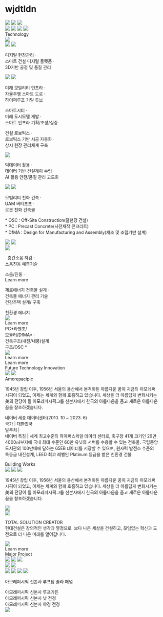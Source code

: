 # wjdtldn
<!DOCTYPE html>
<html>
  <head>
    <meta charset="utf-8" />
    <link rel="stylesheet" href="globals.css" />
    <link rel="stylesheet" href="style.css" />
  </head>
  <body>
    <div class="frame">
      <div class="div">
        <div class="overlap">
          <img class="rectangle" src="img/rectangle-27.svg" />
          <img class="img" src="img/rectangle-16.svg" />
          <img class="rectangle-2" src="img/rectangle-28.svg" />
          <div class="rectangle-3"></div>
          <img class="line" src="img/line-20.svg" />
          <img class="line-2" src="img/line-25.svg" />
          <img class="line-3" src="img/line-23.svg" />
          <img class="line-4" src="img/line-26.svg" />
          <div class="text-wrapper">Technology</div>
          <div class="group">
            <div class="overlap-group">
              <img class="line-5" src="img/line-22.svg" />
              <div class="group-wrapper">
                <div class="div-wrapper"><div class="group-2"></div></div>
              </div>
            </div>
          </div>
          <img class="icon" src="img/icon-3.png" />
          <img class="icon-2" src="img/icon-6.png" />
          <p class="element">
            <span class="span">디지털 현장관리 ·<br /></span>
            <span class="text-wrapper-2">스마트 건설 디지털 플랫폼 ·<br /></span>
            <span class="text-wrapper-3">3D기반 공정 및 품질 관리</span>
          </p>
          <div class="overlap-wrapper">
            <div class="overlap-2">
              <div class="rectangle-4"></div>
              <img class="line-6" src="img/line-21.svg" />
              <img class="icon-3" src="img/icon-4.png" />
              <p class="p">
                <span class="span">미래 모빌리티 인프라 ·<br /></span>
                <span class="text-wrapper-2">자율주행 스마트 도로 ·<br /></span>
                <span class="text-wrapper-4">하이퍼루프 기밀 튜브</span>
              </p>
            </div>
          </div>
          <p class="div-2">
            <span class="span">스마트시티 ·<br /></span>
            <span class="text-wrapper-2">미래 도시모델 개발 ·<br /></span>
            <span class="text-wrapper-5">스마트 인프라 기획/조성/실증</span>
          </p>
          <p class="div-3">
            <span class="span">건설 로보틱스 ·<br /></span>
            <span class="text-wrapper-2">로보틱스 기반 시공 자동화 ·<br /></span>
            <span class="text-wrapper-4">상시 현장 관리체계 구축</span>
          </p>
          <img class="icon-4" src="img/icon-1.png" />
          <p class="AI">
            <span class="span">빅데이터 활용 ·<br /></span>
            <span class="text-wrapper-2">데이터 기반 건설계획 수립 ·<br /></span>
            <span class="text-wrapper-3">AI 활용 안전/품질 관리 고도화</span>
          </p>
          <div class="overlap-group-wrapper">
            <div class="overlap-3">
              <div class="rectangle-4"></div>
              <img class="line-7" src="img/line-24.svg" />
              <img class="icon-5" src="img/icon-5.png" />
              <p class="UAM">
                <span class="span">모빌리티 친화 건축 ·<br /></span>
                <span class="text-wrapper-2">UAM 버티포프 ·<br /></span>
                <span class="text-wrapper-6">로봇 친화 건축물</span>
              </p>
            </div>
          </div>
          <p class="OSC-off-site">
            * OSC : Off-Site Construction(탈현장 건설)<br />* PC : Precast Concrete(사전제작 콘크리트)<br />* DfMA :
            Design for Manufacturing and Assembly(제조 및 조립기반 설계)
          </p>
          <img class="building" src="img/building-3.png" />
          <img class="building-2" src="img/building-3-1.png" />
          <div class="group-3">
            <div class="overlap-4">
              <div class="rectangle-5"></div>
              <img class="icon-6" src="img/icon-7.png" />
              <p class="div-4">
                <span class="text-wrapper-7">&nbsp;</span>
                <span class="text-wrapper-8">층간소음 저감 ·<br /></span>
                <span class="text-wrapper-9">소음진동 예측기술</span>
              </p>
              <div class="text-wrapper-10">소음/진동 ·</div>
              <div class="group-4">
                <div class="overlap-group-2">
                  <div class="rectangle-6"></div>
                  <div class="text-wrapper-11">Learn more</div>
                </div>
              </div>
            </div>
            <div class="overlap-5">
              <div class="rectangle-7"></div>
              <p class="div-5">
                <span class="text-wrapper-12">제로에너지 건축물 설계 </span>
                <span class="text-wrapper-13">·<br />건축물 에너지 관리 기술<br />건강추택 설계/ 구축</span>
              </p>
              <div class="text-wrapper-14">친환경 에너지</div>
              <img class="icon-7" src="img/icon-9.png" />
              <div class="group-5">
                <div class="overlap-group-2">
                  <div class="rectangle-6"></div>
                  <div class="text-wrapper-11">Learn more</div>
                </div>
              </div>
            </div>
            <div class="overlap-6">
              <div class="rectangle-8"></div>
              <div class="PC-dfma">PC*라멘조/<br />모듈러/DfMA* ·<br />건축구조(내진/내풍)설계</div>
              <div class="text-wrapper-15">구조/OSC *</div>
              <img class="icon-8" src="img/icon-8.png" />
              <div class="group-6">
                <div class="overlap-group-2">
                  <div class="rectangle-6"></div>
                  <div class="text-wrapper-11">Learn more</div>
                </div>
              </div>
            </div>
            <div class="group-7">
              <div class="overlap-group-2">
                <div class="rectangle-6"></div>
                <div class="text-wrapper-11">Learn more</div>
              </div>
            </div>
          </div>
          <div class="group-8">
            <div class="rectangle-9"></div>
            <div class="rectangle-10"></div>
          </div>
          <div class="text-wrapper-16">Future Technology Innovation</div>
        </div>
        <div class="overlap-7">
          <img class="building-3" src="img/building-1.png" />
          <img class="building-4" src="img/building-1-1.png" />
          <div class="rectangle-11"></div>
          <div class="text-wrapper-17">Amorepacipic</div>
          <p class="text-wrapper-18">
            1945년 창립 이후, 1956년 서울의 용산에서 본격화된 아름다운 꿈이 지금의 아모레퍼시픽이 되었고, 이제는 세계와
            함께 호흡하고 있습니다. 세상을 더 아름답게 변화시키는 美의 전당이 될 아모레퍼시픽그룹 신본사에서 한국의
            아름다움을 품고 새로운 아름다운 꿈을 창조하겠습니다.
          </p>
          <div class="element-wrapper">
            <p class="element-2">
              <span class="text-wrapper-19">네이버 세종 데이터센터(2010. 10 ~ 2023. 6)</span>
              <span class="text-wrapper-20"> <br /></span>
              <span class="text-wrapper-21">국가 | 대한민국 <br /></span>
              <span class="text-wrapper-22"
                >발주처 | <br />네이버 특징 | 세계 최고수준의 하이퍼스케일 데이터 센터로, 축구장 41개 크기인 29만
                4000㎡부지에 국내 최대 수준인 60만 유닛의 서버를 수용할 수 있는 건축물. 국립중앙도서관의 100만배에
                달하는 65EB 데이터를 저장할 수 있으며, 원자력 발전소 수준의 특등급 내진설계, LEED 최고 레벨인 Platinum
                등급을 받은 친환경 건물</span
              >
            </p>
          </div>
          <div class="text-wrapper-23">Building Works</div>
          <img class="blue" src="img/blue.png" />
          <img class="line-8" src="img/line-2.svg" />
          <img class="line-9" src="img/line-3.svg" />
          <p class="text-wrapper-24">
            1945년 창립 이후, 1956년 서울의 용산에서 본격화된 아름다운 꿈이 지금의 아모레퍼시픽이 되었고, 이제는 세계와
            함께 호흡하고 있습니다. 세상을 더 아름답게 변화시키는 美의 전당이 될 아모레퍼시픽그룹 신본사에서 한국의
            아름다움을 품고 새로운 아름다운 꿈을 창조하겠습니다.
          </p>
          <img class="building-5" src="img/building-2.png" />
          <div class="group-9">
            <div class="rectangle-9"></div>
            <div class="rectangle-10"></div>
          </div>
          <div class="group-10">
            <div class="rectangle-9"></div>
            <div class="rectangle-10"></div>
          </div>
          <img class="image" src="img/image-1-1.png" />
        </div>
        <div class="overlap-8">
          <p class="TOTAL-SOLUTION">
            <span class="text-wrapper-25">TOTAL SOLUTION CREATOR<br /></span>
            <span class="text-wrapper-26">현대건설은 창의적인 생각과 열정으로</span>
            <span class="text-wrapper-27"
              > 보다 나은 세상을 건설하고, 끊임없는 혁신과 도전으로 더 나은 미래를 열어갑니다.</span
            >
          </p>
          <div class="group-11">
            <div class="rectangle-12"></div>
            <div class="rectangle-13"></div>
          </div>
          <img class="icon-9" src="img/icon.png" />
          <div class="rectangle-14"></div>
          <div class="text-wrapper-28">Learn more</div>
        </div>
        <div class="overlap-9">
          <div class="text-wrapper-29">Major Project</div>
          <img class="r" src="img/r-1.png" />
          <img class="r-2" src="img/r-3.png" />
          <img class="r-3" src="img/r-2.png" />
          <div class="rectangle-15"></div>
          <div class="rectangle-16"></div>
          <div class="rectangle-17"></div>
          <img class="r-4" src="img/r-4.png" />
          <img class="building-6" src="img/building.png" />
        </div>
        <div class="group-12">
          <img class="rectangle-18" src="img/rectangle-1.png" />
          <img class="rectangle-19" src="img/rectangle-2.png" />
          <img class="rectangle-20" src="img/rectangle-3.png" />
          <img class="rectangle-21" src="img/rectangle-4.png" />
          <p class="text-wrapper-30">아모레퍼시픽 신본사 루프탑 솔라 패널</p>
          <div class="text-wrapper-31">아모레퍼시픽 신본사 루프가든</div>
          <div class="text-wrapper-32">아모레퍼시픽 신본사 낮 전경</div>
          <div class="text-wrapper-33">아모레퍼시픽 신본사 야경 전경</div>
        </div>
        <img class="building-7" src="img/building-4.png" />
      </div>
    </div>
  </body>
</html>
